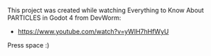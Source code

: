 This project was created while watching Everything to Know About PARTICLES in Godot 4 from DevWorm:
- https://www.youtube.com/watch?v=yWIH7hHfWyU

Press space :)